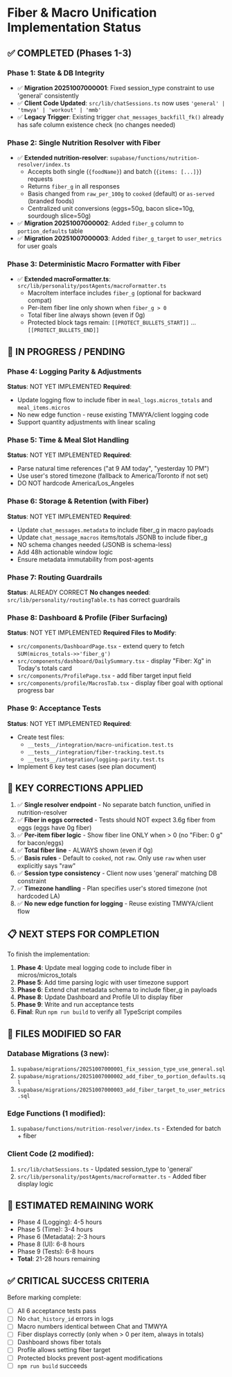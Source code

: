 # Fiber & Macro Unification Implementation Status

## ✅ COMPLETED (Phases 1-3)

### Phase 1: State & DB Integrity
- ✅ **Migration 20251007000001**: Fixed session_type constraint to use 'general' consistently
- ✅ **Client Code Updated**: `src/lib/chatSessions.ts` now uses `'general' | 'tmwya' | 'workout' | 'mmb'`
- ✅ **Legacy Trigger**: Existing trigger `chat_messages_backfill_fk()` already has safe column existence check (no changes needed)

### Phase 2: Single Nutrition Resolver with Fiber
- ✅ **Extended nutrition-resolver**: `supabase/functions/nutrition-resolver/index.ts`
  - Accepts both single (`{foodName}`) and batch (`{items: [...]}`) requests
  - Returns `fiber_g` in all responses
  - Basis changed from `raw_per_100g` to `cooked` (default) or `as-served` (branded foods)
  - Centralized unit conversions (eggs=50g, bacon slice=10g, sourdough slice=50g)
- ✅ **Migration 20251007000002**: Added `fiber_g` column to `portion_defaults` table
- ✅ **Migration 20251007000003**: Added `fiber_g_target` to `user_metrics` for user goals

### Phase 3: Deterministic Macro Formatter with Fiber
- ✅ **Extended macroFormatter.ts**: `src/lib/personality/postAgents/macroFormatter.ts`
  - MacroItem interface includes `fiber_g` (optional for backward compat)
  - Per-item fiber line only shown when `fiber_g > 0`
  - Total fiber line always shown (even if 0g)
  - Protected block tags remain: `[[PROTECT_BULLETS_START]]` ... `[[PROTECT_BULLETS_END]]`

## 🔨 IN PROGRESS / PENDING

### Phase 4: Logging Parity & Adjustments
**Status**: NOT YET IMPLEMENTED
**Required**:
- Update logging flow to include fiber in `meal_logs.micros_totals` and `meal_items.micros`
- No new edge function - reuse existing TMWYA/client logging code
- Support quantity adjustments with linear scaling

### Phase 5: Time & Meal Slot Handling
**Status**: NOT YET IMPLEMENTED
**Required**:
- Parse natural time references ("at 9 AM today", "yesterday 10 PM")
- Use user's stored timezone (fallback to America/Toronto if not set)
- DO NOT hardcode America/Los_Angeles

### Phase 6: Storage & Retention (with Fiber)
**Status**: NOT YET IMPLEMENTED
**Required**:
- Update `chat_messages.metadata` to include fiber_g in macro payloads
- Update `chat_message_macros` items/totals JSONB to include fiber_g
- NO schema changes needed (JSONB is schema-less)
- Add 48h actionable window logic
- Ensure metadata immutability from post-agents

### Phase 7: Routing Guardrails
**Status**: ALREADY CORRECT
**No changes needed**: `src/lib/personality/routingTable.ts` has correct guardrails

### Phase 8: Dashboard & Profile (Fiber Surfacing)
**Status**: NOT YET IMPLEMENTED
**Required Files to Modify**:
- `src/components/DashboardPage.tsx` - extend query to fetch `SUM(micros_totals->>'fiber_g')`
- `src/components/dashboard/DailySummary.tsx` - display "Fiber: Xg" in Today's totals card
- `src/components/ProfilePage.tsx` - add fiber target input field
- `src/components/profile/MacrosTab.tsx` - display fiber goal with optional progress bar

### Phase 9: Acceptance Tests
**Status**: NOT YET IMPLEMENTED
**Required**:
- Create test files:
  - `__tests__/integration/macro-unification.test.ts`
  - `__tests__/integration/fiber-tracking.test.ts`
  - `__tests__/integration/logging-parity.test.ts`
- Implement 6 key test cases (see plan document)

## 🔑 KEY CORRECTIONS APPLIED

1. ✅ **Single resolver endpoint** - No separate batch function, unified in nutrition-resolver
2. ✅ **Fiber in eggs corrected** - Tests should NOT expect 3.6g fiber from eggs (eggs have 0g fiber)
3. ✅ **Per-item fiber logic** - Show fiber line ONLY when > 0 (no "Fiber: 0 g" for bacon/eggs)
4. ✅ **Total fiber line** - ALWAYS shown (even if 0g)
5. ✅ **Basis rules** - Default to `cooked`, not `raw`. Only use `raw` when user explicitly says "raw"
6. ✅ **Session type consistency** - Client now uses 'general' matching DB constraint
7. ✅ **Timezone handling** - Plan specifies user's stored timezone (not hardcoded LA)
8. ✅ **No new edge function for logging** - Reuse existing TMWYA/client flow

## 📋 NEXT STEPS FOR COMPLETION

To finish the implementation:

1. **Phase 4**: Update meal logging code to include fiber in micros/micros_totals
2. **Phase 5**: Add time parsing logic with user timezone support
3. **Phase 6**: Extend chat metadata schema to include fiber_g in payloads
4. **Phase 8**: Update Dashboard and Profile UI to display fiber
5. **Phase 9**: Write and run acceptance tests
6. **Final**: Run `npm run build` to verify all TypeScript compiles

## 📁 FILES MODIFIED SO FAR

### Database Migrations (3 new):
1. `supabase/migrations/20251007000001_fix_session_type_use_general.sql`
2. `supabase/migrations/20251007000002_add_fiber_to_portion_defaults.sql`
3. `supabase/migrations/20251007000003_add_fiber_target_to_user_metrics.sql`

### Edge Functions (1 modified):
1. `supabase/functions/nutrition-resolver/index.ts` - Extended for batch + fiber

### Client Code (2 modified):
1. `src/lib/chatSessions.ts` - Updated session_type to 'general'
2. `src/lib/personality/postAgents/macroFormatter.ts` - Added fiber display logic

## 🎯 ESTIMATED REMAINING WORK

- Phase 4 (Logging): 4-5 hours
- Phase 5 (Time): 3-4 hours
- Phase 6 (Metadata): 2-3 hours
- Phase 8 (UI): 6-8 hours
- Phase 9 (Tests): 6-8 hours
- **Total**: 21-28 hours remaining

## ✅ CRITICAL SUCCESS CRITERIA

Before marking complete:
- [ ] All 6 acceptance tests pass
- [ ] No `chat_history_id` errors in logs
- [ ] Macro numbers identical between Chat and TMWYA
- [ ] Fiber displays correctly (only when > 0 per item, always in totals)
- [ ] Dashboard shows fiber totals
- [ ] Profile allows setting fiber target
- [ ] Protected blocks prevent post-agent modifications
- [ ] `npm run build` succeeds
